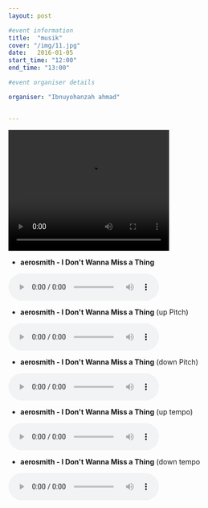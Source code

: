 ```yaml
---
layout: post

#event information
title:  "musik"
cover: "/img/11.jpg"
date:   2016-01-05
start_time: "12:00"
end_time: "13:00"

#event organiser details

organiser: "Ibnuyohanzah ahmad"


---
```


<video src="img/Aerosmith - I Don't Wanna Miss a Thing vidoe.oog" width="320" height="240" controls="controls">
</video>

- **aerosmith - I Don't Wanna Miss a Thing**

<audio controls="controls">
  <source src="img/Aerosmith - I Don't Wanna Miss a Thing.mp3" type="audio/mpeg" /> 
</audio> 

- **aerosmith - I Don't Wanna Miss a Thing** (up Pitch)

<audio controls="controls">
  <source src="img/Aerosmith - I Don't Wanna Miss a Thing - Up Pitch.mp3" type="audio/mpeg" /> 
</audio> 

- **aerosmith - I Don't Wanna Miss a Thing** (down Pitch)

<audio controls="controls">
  <source src="img/Aerosmith - I Don't Wanna Miss a Thing - down Pitch.mp3" type="audio/mpeg" /> 
</audio> 

- **aerosmith - I Don't Wanna Miss a Thing** (up tempo)

<audio controls="controls">
  <source src="img/Aerosmith - I Don't Wanna Miss a Thing - up Tempo.mp3" type="audio/mpeg" /> 
</audio> 

- **aerosmith - I Don't Wanna Miss a Thing** (down tempo

<audio controls="controls">
  <source src="img/Aerosmith - I Don't Wanna Miss a Thing - down tempo.mp3" type="audio/mpeg" /> 
</audio> 

